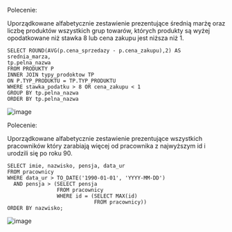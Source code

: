 Polecenie:

Uporządkowane alfabetycznie zestawienie prezentujące średnią marżę oraz liczbę produktów wszystkich grup towarów, 
których produkty są wyżej opodatkowane niż stawka 8 lub cena zakupu jest niższa niż 1.  


````
SELECT ROUND(AVG(p.cena_sprzedazy - p.cena_zakupu),2) AS srednia_marza,
tp.pelna_nazwa
FROM PRODUKTY P 
INNER JOIN typy_prodoktow TP 
ON P.TYP_PRODUKTU = TP.TYP_PRODUKTU
WHERE stawka_podatku > 8 OR cena_zakupu < 1
GROUP BY tp.pelna_nazwa
ORDER BY tp.pelna_nazwa
````

![image](https://github.com/BartekRz1/Sklep/assets/131479846/ea925e8b-d329-45de-8d87-6f99bcd6c0cb)


Polecenie:

Uporządkowane alfabetycznie zestawienie prezentujące wszystkich pracowników który zarabiają więcej od pracownika z najwyższym id i urodzili się po roku 90.


````
SELECT imie, nazwisko, pensja, data_ur 
FROM pracownicy 
WHERE data_ur > TO_DATE('1990-01-01', 'YYYY-MM-DD') 
  AND pensja > (SELECT pensja 
                FROM pracownicy 
                WHERE id = (SELECT MAX(id) 
                            FROM pracownicy))
ORDER BY nazwisko;
````

![image](https://github.com/BartekRz1/Sklep/assets/131479846/03c8844b-2b86-45f6-bc62-b21eaedbd458)




